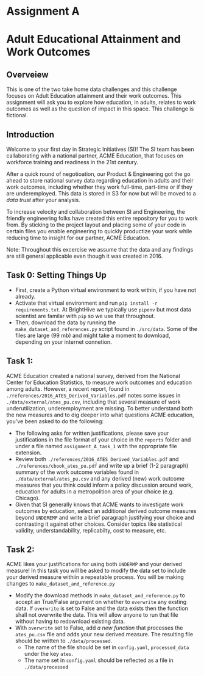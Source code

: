 # Assignment A
# Adult Educational Attainment and Work Outcomes

## Overveiew
This is one of the two take home data challenges and this challenge focuses on Adult Education attainment and their work outcomes. This assignment will ask you to explore how education, in adults, relates to work outcomes as well as the question of impact in this space. This challenge is fictional.

## Introduction
Welcome to your first day in Strategic Initiatives (SI)! The SI team has been callaborating with a national partner, ACME Education, that focuses on workforce training and readiness in the 21st century.

After a quick round of negotioation, our Product & Engineering got the go ahead to store national survey data regarding education in adults and their work outcomes, including whether they work full-time, part-time or if they are underemployed. This data is stored in S3 for now but will be moved to a _data trust_ after your analysis.

To increase velocity and collaboration between SI and Engineering, the friendly engineering folks have created this entire repository for you to work from. By sticking to the project layout and placing some of your code in certain files you enable engineering to quickly productize your work while reducing time to insight for our partner, ACME Education.

Note: Throughout this excercise we assume that the data and any findings are still general applicable even though it was created in 2016.

## Task 0: Setting Things Up

* First, create a Python virtual environment to work within, if you have not already.
* Activate that virtual environment and run `pip install -r requirements.txt`. At BrightHive we typically use `pipenv` but most data scientist are familar with `pip` so we use that throughout.
* Then, download the data by running the `make_dataset_and_references.py` script found in `./src/data`. Some of the files are large (99 mb) and might take a moment to download, depending on your internet connetion.

## Task 1:

ACME Education created a national survey, derived from the National Center for Education Statistics, to measure work outcomes and education among adults. However, a recent report, found in `./references/2016_ATES_Derived_Variables.pdf` notes some issues in `./data/external/ates_pu.csv`, including that several measure of work underutilization, underemployment are missing. To better understand both the new measures and to dig deeper into what questions ACME education, you've been asked to do the following:

* The following asks for written justifications, please save your justifications in the file format of your choice in the `reports` folder and under a file named `assignment_A_task_1` with the appropriate file extension.
* Review both `./references/2016_ATES_Derived_Variables.pdf` and `./references/cbook_ates_pu.pdf` and write up a brief (1-2 paragraph) summary of the work outcome variables found in `./data/external/ates_pu.csv` and any derived (new) work outcome measures that you think could inform a policy discussion around work, education for adults in a metropolition area of your choice (e.g. Chicago).
* Given that SI generally knows that ACME wants to investigate work outcomes by education, select an additional derived outcome measures beyond `UNDEREMP` and write a brief paragraph justifying your choice and contrasting it against other choices. Consider topics like statistical validity, understandability, replicabilty, cost to measure, etc.

## Task 2:
ACME likes your justifications for using both `UNDERMP` and your derived measure! In this task you will be asked to modify the data set to include your derived measure withiin a repeatable process. You will be making changes to `make_dataset_and_reference.py`

* Modify the download methods in `make_dataset_and_reference.py` to accept an True/False argument on whether to `overwrite` any exsting data. If `overwrite` is set to False and the data exists then the function shall not overwrite the data. This will allow anyone to run that file without having to redownload existing data.
* With `overwrite` set to False, add _a new function_ that processes the `ates_pu.csv` file and adds your new derived measure. The resulting file should be written to `./data/processed`. 
  * The name of the file should be set in `config.yaml`, `processed_data` under the key `ates`.
  * The name set in `config.yaml` should be reflected as a file in `./data/processed`
